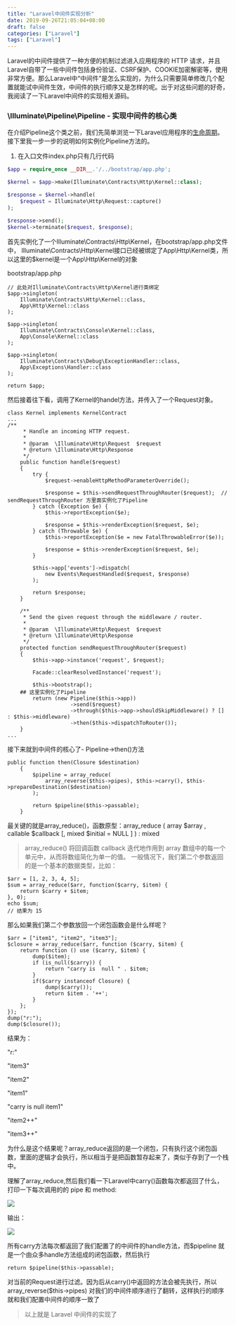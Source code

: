 ```yaml
---
title: "Laravel中间件实现分析"
date: 2019-09-26T21:05:04+08:00
draft: false
categories: ["Laravel"]
tags: ["Laravel"]
---
```


Laravel的中间件提供了一种方便的机制过滤进入应用程序的 HTTP 请求，并且Laravel自带了一些中间件包括身份验证、CSRF保护、COOKIE加密解密等，使用非常方便。那么Laravel中“中间件”是怎么实现的，为什么只需要简单修改几个配置就能试中间件生效，中间件的执行顺序又是怎样的呢。出于对这些问题的好奇，我阅读了一下Laravel中间件的实现相关源码。

### **\Illuminate\Pipeline\Pipeline** - 实现中间件的核心类

在介绍Pipeline这个类之前，我们先简单浏览一下Laravel应用程序的[生命周期](https://learnku.com/docs/laravel/5.8/lifecycle/3885#lifecycle-overview)。接下里我一步一步的说明如何实例化Pipeline方法的。

1. 在入口文件index.php只有几行代码
```php
$app = require_once __DIR__.'/../bootstrap/app.php';

$kernel = $app->make(Illuminate\Contracts\Http\Kernel::class);

$response = $kernel->handle(
    $request = Illuminate\Http\Request::capture()
);

$response->send();
$kernel->terminate($request, $response);
```
首先实例化了一个Illuminate\Contracts\Http\Kernel，在bootstrap/app.php文件中，
Illuminate\Contracts\Http\Kernel接口已经被绑定了App\Http\Kernel类，所以这里的$kernel是一个App\Http\Kernel的对象

bootstrap/app.php
```
// 此处对Illuminate\Contracts\Http\Kernel进行类绑定
$app->singleton(
    Illuminate\Contracts\Http\Kernel::class,
    App\Http\Kernel::class
);

$app->singleton(
    Illuminate\Contracts\Console\Kernel::class,
    App\Console\Kernel::class
);

$app->singleton(
    Illuminate\Contracts\Debug\ExceptionHandler::class,
    App\Exceptions\Handler::class
);

return $app;
```

然后接着往下看，调用了Kernel的handel方法，并传入了一个Request对象。

```
class Kernel implements KernelContract
...
/**
     * Handle an incoming HTTP request.
     *
     * @param  \Illuminate\Http\Request  $request
     * @return \Illuminate\Http\Response
     */
    public function handle($request)
    {
        try {
            $request->enableHttpMethodParameterOverride();

            $response = $this->sendRequestThroughRouter($request);  // sendRequestThroughRouter 方里面实例化了Pipeline
        } catch (Exception $e) {
            $this->reportException($e);

            $response = $this->renderException($request, $e);
        } catch (Throwable $e) {
            $this->reportException($e = new FatalThrowableError($e));

            $response = $this->renderException($request, $e);
        }

        $this->app['events']->dispatch(
            new Events\RequestHandled($request, $response)
        );

        return $response;
    }
    
    /**
     * Send the given request through the middleware / router.
     *
     * @param  \Illuminate\Http\Request  $request
     * @return \Illuminate\Http\Response
     */
    protected function sendRequestThroughRouter($request)
    {
        $this->app->instance('request', $request);

        Facade::clearResolvedInstance('request');

        $this->bootstrap();
    ## 这里实例化了Pipeline
        return (new Pipeline($this->app))
                    ->send($request)
                    ->through($this->app->shouldSkipMiddleware() ? [] : $this->middleware)
                    ->then($this->dispatchToRouter());
    }
...
```
接下来就到中间件的核心了- Pipeline->then()方法
```
public function then(Closure $destination)
    {
        $pipeline = array_reduce(
            array_reverse($this->pipes), $this->carry(), $this->prepareDestination($destination)
        );

        return $pipeline($this->passable);
    }
```
最关键的就是array_reduce()，函数原型：array_reduce ( array $array , callable $callback [, mixed $initial = NULL ] ) : mixed
>  array_reduce() 将回调函数 callback 迭代地作用到 array 数组中的每一个单元中，从而将数组简化为单一的值。
一般情况下，我们第二个参数返回的是一个基本的数据类型，比如：
```
$arr = [1, 2, 3, 4, 5];
$sum = array_reduce($arr, function($carry, $item) {
    return $carry + $item;
}, 0);
echo $sum;
// 结果为 15
```

那么如果我们第二个参数放回一个闭包函数会是什么样呢？

```
$arr = ["item1", "item2", "item3"];
$closure = array_reduce($arr, function ($carry, $item) {
    return function () use ($carry, $item) {
        dump($item);
        if (is_null($carry)) {
            return "carry is  null " . $item;
        }
        if($carry instanceof Closure) {
            dump($carry());
            return $item . '++';
        }
    };
});
dump("r:");
dump($closure());

```

结果为：

"r:"

"item3"

"item2"

"item1"

"carry is  null item1"

"item2++"

"item3++"

为什么是这个结果呢？array_reduce返回的是一个闭包，只有执行这个闭包函数，里面的逻辑才会执行，所以相当于是把函数暂存起来了，类似于存到了一个栈中。

理解了array_reduce,然后我们看一下Laravel中carry()函数每次都返回了什么，打印一下每次调用的的 pipe 和 method:

![](https://user-gold-cdn.xitu.io/2019/9/17/16d3ebcf37b2440b?w=945&h=242&f=png&s=25701)

输出：

![](https://user-gold-cdn.xitu.io/2019/9/17/16d3ebd35f39a95f?w=675&h=436&f=png&s=25385)

所有carry方法每次都返回了我们配置了的中间件的handle方法，而$pipeline 就是一个由众多handle方法组成的闭包函数，然后执行 
```
return $pipeline($this->passable);
```
对当前的Request进行过滤。因为后从carry()中返回的方法会被先执行，所以 array_reverse($this->pipes) 对我们的中间件顺序进行了翻转，这样执行的顺序就和我们配置中间件的顺序一致了

> 以上就是 Laravel 中间件的实现了

